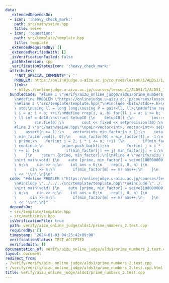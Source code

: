 ```yaml
---
data:
  _extendedDependsOn:
  - icon: ':heavy_check_mark:'
    path: src/math/seive.hpp
    title: seive
  - icon: ':question:'
    path: src/template/template.hpp
    title: template
  _extendedRequiredBy: []
  _extendedVerifiedWith: []
  _isVerificationFailed: false
  _pathExtension: cpp
  _verificationStatusIcon: ':heavy_check_mark:'
  attributes:
    '*NOT_SPECIAL_COMMENTS*': ''
    PROBLEM: https://onlinejudge.u-aizu.ac.jp/courses/lesson/1/ALDS1/1/ALDS1_1_C
    links:
    - https://onlinejudge.u-aizu.ac.jp/courses/lesson/1/ALDS1/1/ALDS1_1_C
  bundledCode: "#line 1 \"verify/aizu_online_judge/alds1/prime_numbers_2.test.cpp\"\
    \n#define PROBLEM \"https://onlinejudge.u-aizu.ac.jp/courses/lesson/1/ALDS1/1/ALDS1_1_C\"\
    \n#line 2 \"src/template/template.hpp\"\n#include <bits/stdc++.h>\nusing namespace\
    \ std;\nusing ll = long long;\nusing P = pair<ll, ll>;\n#define rep(i, a, b) for(ll\
    \ i = a; i < b; ++i)\n#define rrep(i, a, b) for(ll i = a; i >= b; --i)\nconstexpr\
    \ ll inf = 4e18;\nstruct SetupIO {\n    SetupIO() {\n        ios::sync_with_stdio(0);\n\
    \        cin.tie(0);\n        cout << fixed << setprecision(30);\n    }\n} setup_io;\n\
    #line 3 \"src/math/seive.hpp\"\npair<vector<int>, vector<int>> seive(int n) {\n\
    \    assert(n >= 1);\n    vector<int> min_factor(n + 1);\n    iota(min_factor.begin(),\
    \ min_factor.end(), 0);\n    min_factor[0] = min_factor[1] = -1;\n    vector<int>\
    \ prime;\n    for(int i = 2; i * i <= n; ++i) {\n        if(min_factor[i] < i)\
    \ continue;\n        prime.push_back(i);\n        for(int j = i * i; j <= n; j\
    \ += i) {\n            if(min_factor[j] == j) min_factor[j] = i;\n        }\n\
    \    }\n    return {prime, min_factor};\n}\n#line 4 \"verify/aizu_online_judge/alds1/prime_numbers_2.test.cpp\"\
    \nint main(void) {\n    auto [prime, min_factor] = seive(100000000);\n    int\
    \ n;\n    cin >> n;\n    int ans = 0;\n    rep(i, 0, n) {\n        int m;\n  \
    \      cin >> m;\n        if(min_factor[m] == m) ans++;\n    }\n    cout << ans\
    \ << '\\n';\n}\n"
  code: "#define PROBLEM \"https://onlinejudge.u-aizu.ac.jp/courses/lesson/1/ALDS1/1/ALDS1_1_C\"\
    \n#include \"../../../src/template/template.hpp\"\n#include \"../../../src/math/seive.hpp\"\
    \nint main(void) {\n    auto [prime, min_factor] = seive(100000000);\n    int\
    \ n;\n    cin >> n;\n    int ans = 0;\n    rep(i, 0, n) {\n        int m;\n  \
    \      cin >> m;\n        if(min_factor[m] == m) ans++;\n    }\n    cout << ans\
    \ << '\\n';\n}"
  dependsOn:
  - src/template/template.hpp
  - src/math/seive.hpp
  isVerificationFile: true
  path: verify/aizu_online_judge/alds1/prime_numbers_2.test.cpp
  requiredBy: []
  timestamp: '2024-01-03 04:25:42+09:00'
  verificationStatus: TEST_ACCEPTED
  verifiedWith: []
documentation_of: verify/aizu_online_judge/alds1/prime_numbers_2.test.cpp
layout: document
redirect_from:
- /verify/verify/aizu_online_judge/alds1/prime_numbers_2.test.cpp
- /verify/verify/aizu_online_judge/alds1/prime_numbers_2.test.cpp.html
title: verify/aizu_online_judge/alds1/prime_numbers_2.test.cpp
---
```

